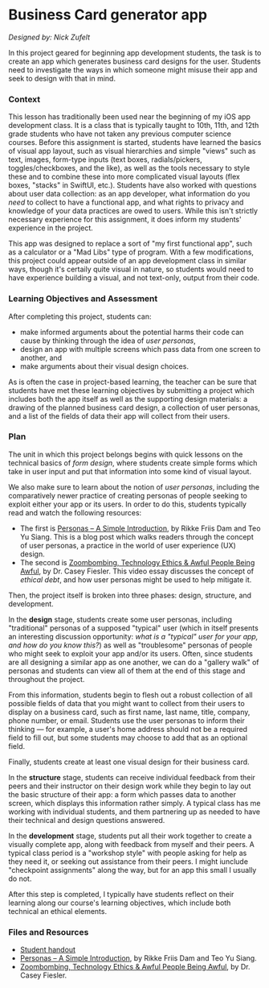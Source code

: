 # Business Card generator app
_Designed by: Nick Zufelt_

In this project geared for beginning app development students, the task is to create an app which generates business card designs for the user. Students need to investigate the ways in which someone might misuse their app and seek to design with that in mind.

### Context
This lesson has traditionally been used near the beginning of my iOS app development class. It is a class that is typically taught to 10th, 11th, and 12th grade students who have not taken any previous computer science courses. Before this assignment is started, students have learned the basics of visual app layout, such as visual hierarchies and simple "views" such as text, images, form-type inputs (text boxes, radials/pickers, toggles/checkboxes, and the like), as well as the tools necessary to style these and to combine these into more complicated visual layouts (flex boxes, "stacks" in SwiftUI, etc.). Students have also worked with questions about user data collection: as an app developer, what information do you _need_ to collect to have a functional app, and what rights to privacy and knowledge of your data practices are owed to users. While this isn't strictly necessary experience for this assignment, it does inform my students' experience in the project.

This app was designed to replace a sort of "my first functional app", such as a calculator or a "Mad Libs" type of program. With a few modifications, this project could appear outside of an app development class in similar ways, though it's certaily quite visual in nature, so students would need to have experience building a visual, and not text-only, output from their code.

### Learning Objectives and Assessment
After completing this project, students can:

* make informed arguments about the potential harms their code can cause by thinking through the idea of _user personas_,
* design an app with multiple screens which pass data from one screen to another, and
* make arguments about their visual design choices.

As is often the case in project-based learning, the teacher can be sure that students have met these learning objectives by submitting a project which includes both the app itself as well as the supporting design materials: a drawing of the planned business card design, a collection of user personas, and a list of the fields of data their app will collect from their users.

### Plan
The unit in which this project belongs begins with quick lessons on the technical basics of _form design_, where students create simple forms which take in user input and put that information into some kind of visual layout. 

We also make sure to learn about the notion of _user personas_, including the comparatively newer practice of creating personas of people seeking to exploit either your app or its users. In order to do this, students typically read and watch the following resources:

* The first is [Personas – A Simple Introduction](https://www.interaction-design.org/literature/article/personas-why-and-how-you-should-use-them), by Rikke Friis Dam and Teo Yu Siang. This is a blog post which walks readers through the concept of user personas, a practice in the world of user experience (UX) design.
* The second is [Zoombombing, Technology Ethics & Awful People Being Awful](https://www.youtube.com/watch?v=KI_3sF3SPq8), by Dr. Casey Fiesler. This video essay discusses the concept of _ethical debt_, and how user personas might be used to help mitigate it.

Then, the project itself is broken into three phases: design, structure, and development.

In the **design** stage, students create some user personas, including "traditional" personas of a supposed "typical" user (which in itself presents an interesting discussion opportunity: _what is a "typical" user for your app, and how do you know this?_) as well as "troublesome" personas of people who might seek to exploit your app and/or its users. Often, since students are all designing a similar app as one another, we can do a "gallery walk" of personas and students can view all of them at the end of this stage and throughout the project.

From this information, students begin to flesh out a robust collection of all possible fields of data that you might want to collect from their users to display on a business card, such as first name, last name, title, company, phone number, or email. Students use the user personas to inform their thinking — for example, a user's home address should not be a required field to fill out, but some students may choose to add that as an optional field.

Finally, students create at least one visual design for their business card.

In the **structure** stage, students can receive individual feedback from their peers and their instructor on their design work while they begin to lay out the basic structure of their app: a form which passes data to another screen, which displays this information rather simply. A typical class has me working with individual students, and them partnering up as needed to have their technical and design questions answered.

In the **development** stage, students put all their work together to create a visually complete app, along with feedback from myself and their peers. A typical class period is a "workshop style" with people asking for help as they need it, or seeking out assistance from their peers. I might iunclude "checkpoint assignments" along the way, but for an app this small I usually do not.

After this step is completed, I typically have students reflect on their learning along our course's learning objectives, which include both technical an ethical elements.

### Files and Resources

* [Student handout](Student_handout.md)
* [Personas – A Simple Introduction](https://www.interaction-design.org/literature/article/personas-why-and-how-you-should-use-them), by Rikke Friis Dam and Teo Yu Siang.
* [Zoombombing, Technology Ethics & Awful People Being Awful](https://www.youtube.com/watch?v=KI_3sF3SPq8), by Dr. Casey Fiesler.